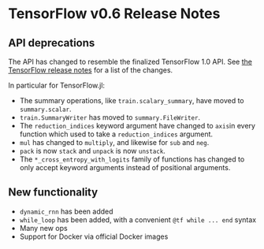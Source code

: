 TensorFlow v0.6 Release Notes
=============================

API deprecations
------------

The API has changed to resemble the finalized TensorFlow 1.0 API. See [the TensorFlow release notes](https://github.com/tensorflow/tensorflow/blob/master/RELEASE.md) for a list of the changes.

In particular for TensorFlow.jl:

* The summary operations, like `train.scalary_summary`, have moved to `summary.scalar`.
* `train.SummaryWriter` has moved to `summary.FileWriter`.
* The `reduction_indices` keyword argument have changed to `axis`in every function which used to take a `reduction_indices` argument.
* `mul` has changed to `multiply`, and likewise for `sub` and `neg`.
* `pack` is now `stack` and `unpack` is now `unstack`.
* The `*_cross_entropy_with_logits` family of functions has changed to only accept keyword arguments instead of positional arguments.


New functionality
----------------

* `dynamic_rnn` has been added
* `while_loop` has been added, with a convenient `@tf while ... end` syntax
* Many new ops
* Support for Docker via official Docker images
